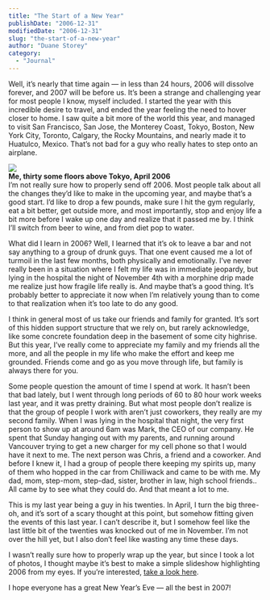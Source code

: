 ```yaml
---
title: "The Start of a New Year"
publishDate: "2006-12-31"
modifiedDate: "2006-12-31"
slug: "the-start-of-a-new-year"
author: "Duane Storey"
category:
  - "Journal"
---
```


Well, it’s nearly that time again — in less than 24 hours, 2006 will dissolve forever, and 2007 will be before us. It’s been a strange and challenging year for most people I know, myself included. I started the year with this incredible desire to travel, and ended the year feeling the need to hover closer to home. I saw quite a bit more of the world this year, and managed to visit San Francisco, San Jose, the Monterey Coast, Tokyo, Boston, New York City, Toronto, Calgary, the Rocky Mountains, and nearly made it to Huatulco, Mexico. That’s not bad for a guy who really hates to step onto an airplane.

  
![](http://farm1.static.flickr.com/49/130862083_683712a028.jpg)  
**Me, thirty some floors above Tokyo, April 2006**  
I’m not really sure how to properly send off 2006. Most people talk about all the changes they’d like to make in the upcoming year, and maybe that’s a good start. I’d like to drop a few pounds, make sure I hit the gym regularly, eat a bit better, get outside more, and most importantly, stop and enjoy life a bit more before I wake up one day and realize that it passed me by. I think I’ll switch from beer to wine, and from diet pop to water.

What did I learn in 2006? Well, I learned that it’s ok to leave a bar and not say anything to a group of drunk guys. That one event caused me a lot of turmoil in the last few months, both physically and emotionally. I’ve never really been in a situation where I felt my life was in immediate jeopardy, but lying in the hospital the night of November 4th with a morphine drip made me realize just how fragile life really is. And maybe that’s a good thing. It’s probably better to appreciate it now when I’m relatively young than to come to that realization when it’s too late to do any good.

I think in general most of us take our friends and family for granted. It’s sort of this hidden support structure that we rely on, but rarely acknowledge, like some concrete foundation deep in the basement of some city highrise. But this year, I’ve really come to appreciate my family and my friends all the more, and all the people in my life who make the effort and keep me grounded. Friends come and go as you move through life, but family is always there for you.

Some people question the amount of time I spend at work. It hasn’t been that bad lately, but I went through long periods of 60 to 80 hour work weeks last year, and it was pretty draining. But what most people don’t realize is that the group of people I work with aren’t just coworkers, they really are my second family. When I was lying in the hospital that night, the very first person to show up at around 6am was Mark, the CEO of our company. He spent that Sunday hanging out with my parents, and running around Vancouver trying to get a new charger for my cell phone so that I would have it next to me. The next person was Chris, a friend and a coworker. And before I knew it, I had a group of people there keeping my spirits up, many of them who hopped in the car from Chilliwack and came to be with me. My dad, mom, step-mom, step-dad, sister, brother in law, high school friends.. All came by to see what they could do. And that meant a lot to me.

This is my last year being a guy in his twenties. In April, I turn the big three-oh, and it’s sort of a scary thought at this point, but somehow fitting given the events of this last year. I can’t describe it, but I somehow feel like the last little bit of the twenties was knocked out of me in November. I’m not over the hill yet, but I also don’t feel like wasting any time these days.

I wasn’t really sure how to properly wrap up the year, but since I took a lot of photos, I thought maybe it’s best to make a simple slideshow highlighting 2006 from my eyes. If you’re interested, [take a look here](http://www.flickr.com/photos/duanestorey/sets/72157594446961741/show/).

I hope everyone has a great New Year’s Eve — all the best in 2007!